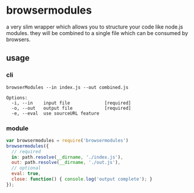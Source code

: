 # browsermodules
a very slim wrapper which allows you to structure your code like node.js modules.
they will be combined to a single file which can be consumed by browsers.

## usage
### cli
```
browserModules --in index.js --out combined.js

Options:
  -i, --in    input file             [required]
  -o, --out   output file            [required]
  -e, --eval  use sourceURL feature
```

### module
``` javascript
var browsermodules = require('browsermodules')
browsermodules({
  // required
  in: path.resolve(__dirname, './index.js'),
  out: path.resolve(__dirname, './out.js'),
  // optional
  eval: true,
  close: function() { console.log('output complete'); }
});
```